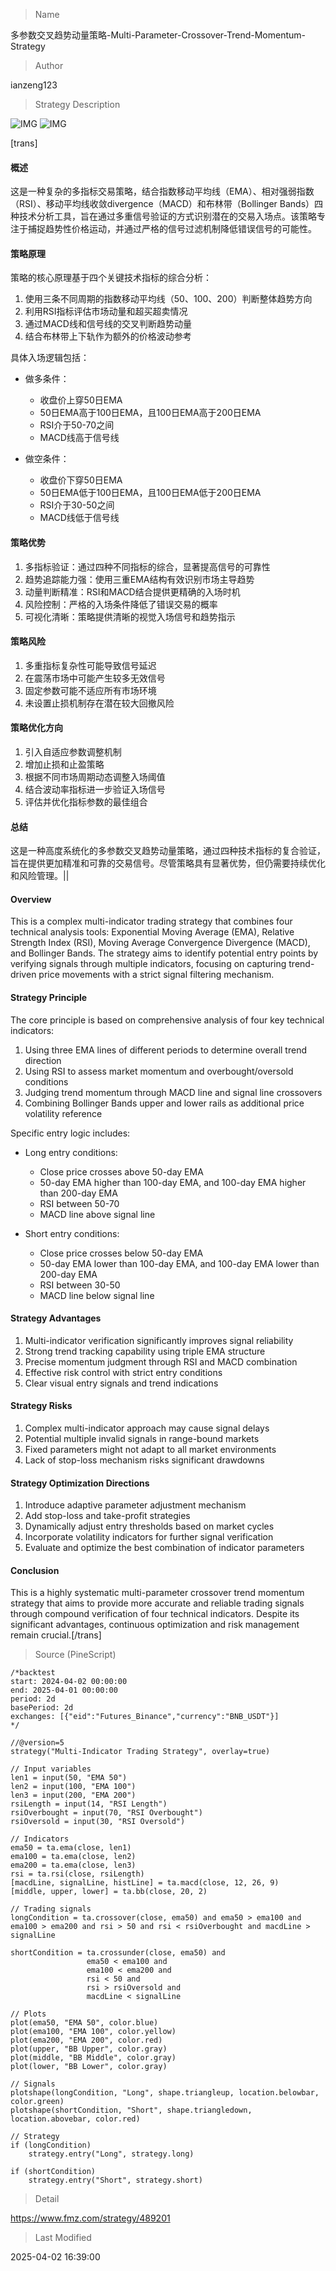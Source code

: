 
> Name

多参数交叉趋势动量策略-Multi-Parameter-Crossover-Trend-Momentum-Strategy

> Author

ianzeng123

> Strategy Description

![IMG](https://www.fmz.com/upload/asset/2d887b0944be0c5460521.png)
![IMG](https://www.fmz.com/upload/asset/2d8a13985297aeef70cb2.png)



[trans]

#### 概述
这是一种复杂的多指标交易策略，结合指数移动平均线（EMA）、相对强弱指数（RSI）、移动平均线收敛divergence（MACD）和布林带（Bollinger Bands）四种技术分析工具，旨在通过多重信号验证的方式识别潜在的交易入场点。该策略专注于捕捉趋势性价格运动，并通过严格的信号过滤机制降低错误信号的可能性。

#### 策略原理
策略的核心原理基于四个关键技术指标的综合分析：
1. 使用三条不同周期的指数移动平均线（50、100、200）判断整体趋势方向
2. 利用RSI指标评估市场动量和超买超卖情况
3. 通过MACD线和信号线的交叉判断趋势动量
4. 结合布林带上下轨作为额外的价格波动参考

具体入场逻辑包括：
- 做多条件：
  - 收盘价上穿50日EMA
  - 50日EMA高于100日EMA，且100日EMA高于200日EMA
  - RSI介于50-70之间
  - MACD线高于信号线

- 做空条件：
  - 收盘价下穿50日EMA
  - 50日EMA低于100日EMA，且100日EMA低于200日EMA
  - RSI介于30-50之间
  - MACD线低于信号线

#### 策略优势
1. 多指标验证：通过四种不同指标的综合，显著提高信号的可靠性
2. 趋势追踪能力强：使用三重EMA结构有效识别市场主导趋势
3. 动量判断精准：RSI和MACD结合提供更精确的入场时机
4. 风险控制：严格的入场条件降低了错误交易的概率
5. 可视化清晰：策略提供清晰的视觉入场信号和趋势指示

#### 策略风险
1. 多重指标复杂性可能导致信号延迟
2. 在震荡市场中可能产生较多无效信号
3. 固定参数可能不适应所有市场环境
4. 未设置止损机制存在潜在较大回撤风险

#### 策略优化方向
1. 引入自适应参数调整机制
2. 增加止损和止盈策略
3. 根据不同市场周期动态调整入场阈值
4. 结合波动率指标进一步验证入场信号
5. 评估并优化指标参数的最佳组合

#### 总结
这是一种高度系统化的多参数交叉趋势动量策略，通过四种技术指标的复合验证，旨在提供更加精准和可靠的交易信号。尽管策略具有显著优势，但仍需要持续优化和风险管理。|| 

#### Overview
This is a complex multi-indicator trading strategy that combines four technical analysis tools: Exponential Moving Average (EMA), Relative Strength Index (RSI), Moving Average Convergence Divergence (MACD), and Bollinger Bands. The strategy aims to identify potential entry points by verifying signals through multiple indicators, focusing on capturing trend-driven price movements with a strict signal filtering mechanism.

#### Strategy Principle
The core principle is based on comprehensive analysis of four key technical indicators:
1. Using three EMA lines of different periods to determine overall trend direction
2. Using RSI to assess market momentum and overbought/oversold conditions
3. Judging trend momentum through MACD line and signal line crossovers
4. Combining Bollinger Bands upper and lower rails as additional price volatility reference

Specific entry logic includes:
- Long entry conditions:
  - Close price crosses above 50-day EMA
  - 50-day EMA higher than 100-day EMA, and 100-day EMA higher than 200-day EMA
  - RSI between 50-70
  - MACD line above signal line

- Short entry conditions:
  - Close price crosses below 50-day EMA
  - 50-day EMA lower than 100-day EMA, and 100-day EMA lower than 200-day EMA
  - RSI between 30-50
  - MACD line below signal line

#### Strategy Advantages
1. Multi-indicator verification significantly improves signal reliability
2. Strong trend tracking capability using triple EMA structure
3. Precise momentum judgment through RSI and MACD combination
4. Effective risk control with strict entry conditions
5. Clear visual entry signals and trend indications

#### Strategy Risks
1. Complex multi-indicator approach may cause signal delays
2. Potential multiple invalid signals in range-bound markets
3. Fixed parameters might not adapt to all market environments
4. Lack of stop-loss mechanism risks significant drawdowns

#### Strategy Optimization Directions
1. Introduce adaptive parameter adjustment mechanism
2. Add stop-loss and take-profit strategies
3. Dynamically adjust entry thresholds based on market cycles
4. Incorporate volatility indicators for further signal verification
5. Evaluate and optimize the best combination of indicator parameters

#### Conclusion
This is a highly systematic multi-parameter crossover trend momentum strategy that aims to provide more accurate and reliable trading signals through compound verification of four technical indicators. Despite its significant advantages, continuous optimization and risk management remain crucial.[/trans]



> Source (PineScript)

``` pinescript
/*backtest
start: 2024-04-02 00:00:00
end: 2025-04-01 00:00:00
period: 2d
basePeriod: 2d
exchanges: [{"eid":"Futures_Binance","currency":"BNB_USDT"}]
*/

//@version=5
strategy("Multi-Indicator Trading Strategy", overlay=true)

// Input variables
len1 = input(50, "EMA 50")
len2 = input(100, "EMA 100")
len3 = input(200, "EMA 200")
rsiLength = input(14, "RSI Length")
rsiOverbought = input(70, "RSI Overbought")
rsiOversold = input(30, "RSI Oversold")

// Indicators
ema50 = ta.ema(close, len1)
ema100 = ta.ema(close, len2)
ema200 = ta.ema(close, len3)
rsi = ta.rsi(close, rsiLength)
[macdLine, signalLine, histLine] = ta.macd(close, 12, 26, 9)
[middle, upper, lower] = ta.bb(close, 20, 2)

// Trading signals
longCondition = ta.crossover(close, ema50) and ema50 > ema100 and ema100 > ema200 and rsi > 50 and rsi < rsiOverbought and macdLine > signalLine

shortCondition = ta.crossunder(close, ema50) and 
                 ema50 < ema100 and 
                 ema100 < ema200 and 
                 rsi < 50 and 
                 rsi > rsiOversold and 
                 macdLine < signalLine

// Plots
plot(ema50, "EMA 50", color.blue)
plot(ema100, "EMA 100", color.yellow)
plot(ema200, "EMA 200", color.red)
plot(upper, "BB Upper", color.gray)
plot(middle, "BB Middle", color.gray)
plot(lower, "BB Lower", color.gray)

// Signals
plotshape(longCondition, "Long", shape.triangleup, location.belowbar, color.green)
plotshape(shortCondition, "Short", shape.triangledown, location.abovebar, color.red)

// Strategy
if (longCondition)
    strategy.entry("Long", strategy.long)

if (shortCondition)
    strategy.entry("Short", strategy.short)

```

> Detail

https://www.fmz.com/strategy/489201

> Last Modified

2025-04-02 16:39:00
